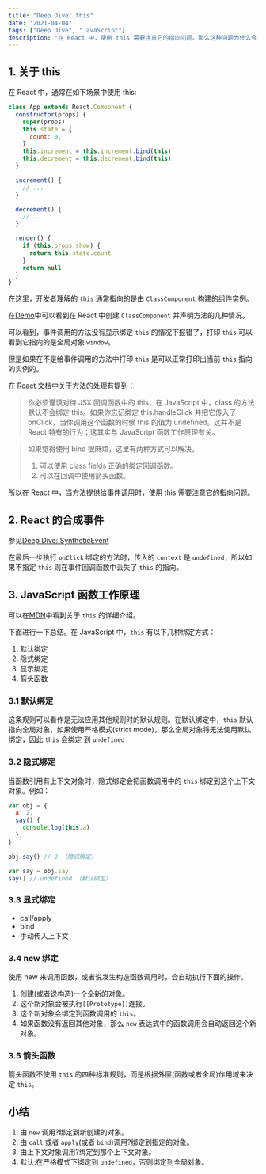 ```yaml
---
title: "Deep Dive: this"
date: "2021-04-04"
tags: ["Deep Dive", "JavaScript"]
description: "在 React 中，使用 this 需要注意它的指向问题。那么这种问题为什么会出现呢？"
---
```


## 1. 关于 this

在 React 中，通常在如下场景中使用 this:

```js
class App extends React.Component {
  constructor(props) {
    super(props)
    this.state = {
      count: 0,
    }
    this.increment = this.increment.bind(this)
    this.decrement = this.decrement.bind(this)
  }

  increment() {
    // ...
  }

  decrement() {
    // ...
  }

  render() {
    if (this.props.show) {
      return this.state.count
    }
    return null
  }
}
```

在这里，开发者理解的 `this` 通常指向的是由 `ClassComponent` 构建的组件实例。

在[Demo](https://codesandbox.io/s/quizzical-beaver-51zjr)中可以看到在 React 中创建 `ClassComponent` 并声明方法的几种情况。

可以看到，事件调用的方法没有显示绑定 `this` 的情况下报错了，打印 `this` 可以看到它指向的是全局对象 `window`。

但是如果在不是给事件调用的方法中打印 `this` 是可以正常打印出当前 `this` 指向的实例的。

在 [React 文档](https://zh-hans.reactjs.org/docs/handling-events.html)中关于方法的处理有提到：

> 你必须谨慎对待 JSX 回调函数中的 this，在 JavaScript 中，class 的方法默认不会绑定 this。如果你忘记绑定 this.handleClick 并把它传入了 onClick，当你调用这个函数的时候 this 的值为 undefined。这并不是 React 特有的行为；这其实与 JavaScript 函数工作原理有关。

> 如果觉得使用 bind 很麻烦，这里有两种方式可以解决。
>
> 1. 可以使用 class fields 正确的绑定回调函数。
> 2. 可以在回调中使用箭头函数。

所以在 React 中，当方法提供给事件调用时，使用 this 需要注意它的指向问题。

## 2. React 的合成事件

参见[Deep Dive: SyntheticEvent](/react/synthetic-event/)

在最后一步执行 `onClick` 绑定的方法时，传入的 `context` 是 `undefined`，所以如果不指定 `this` 则在事件回调函数中丢失了 `this` 的指向。

## 3. JavaScript 函数工作原理

可以在[MDN](https://developer.mozilla.org/zh-CN/docs/Web/JavaScript/Reference/Operators/this)中看到关于 `this` 的详细介绍。

下面进行一下总结。在 JavaScript 中，`this` 有以下几种绑定方式：

1. 默认绑定
2. 隐式绑定
3. 显示绑定
4. 箭头函数

### 3.1 默认绑定

这条规则可以看作是无法应用其他规则时的默认规则。在默认绑定中，`this` 默认指向全局对象，如果使用严格模式(strict mode)，那么全局对象将无法使用默认绑定，因此 `this` 会绑定 到 `undefined`

### 3.2 隐式绑定

当函数引用有上下文对象时，隐式绑定会把函数调用中的 `this` 绑定到这个上下文对象。例如：

```js
var obj = {
  a: 2,
  say() {
    console.log(this.a)
  },
}

obj.say() // 2 （隐式绑定）

var say = obj.say
say() // undefined （默认绑定）
```

### 3.3 显式绑定

- call/apply
- bind
- 手动传入上下文

### 3.4 new 绑定

使用 new 来调用函数，或者说发生构造函数调用时，会自动执行下面的操作。

1. 创建(或者说构造)一个全新的对象。
2. 这个新对象会被执行`[[Prototype]]`连接。
3. 这个新对象会绑定到函数调用的 `this`。
4. 如果函数没有返回其他对象，那么 `new` 表达式中的函数调用会自动返回这个新对象。

### 3.5 箭头函数

箭头函数不使用 `this` 的四种标准规则，而是根据外层(函数或者全局)作用域来决定 `this`。

## 小结

1. 由 `new` 调用?绑定到新创建的对象。
2. 由 `call` 或者 `apply`(或者 `bind`)调用?绑定到指定的对象。
3. 由上下文对象调用?绑定到那个上下文对象。
4. 默认:在严格模式下绑定到 `undefined`，否则绑定到全局对象。
